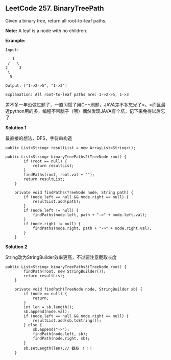 ## LeetCode 257. BinaryTreePath

Given a binary tree, return all root-to-leaf paths.

**Note:** A leaf is a node with no children.

**Example:**

```
Input:

   1
 /   \
2     3
 \
  5

Output: ["1->2->5", "1->3"]

Explanation: All root-to-leaf paths are: 1->2->5, 1->3
```



差不多一年没做过题了，一直习惯了用C++刷题，JAVA差不多忘光了=。=而且最近python用的多，编程不带脑子（喂）偶然发现JAVA有个坑，记下来免得以后忘了



**Solution 1**

最直接的想法，DFS，字符串构造

```
public List<String> resultList = new ArrayList<String>();

public List<String> binaryTreePaths2(TreeNode root) {
        if (root == null) {
            return resultList;
        }
        findPaths(root, root.val + "");
        return resultList;
    }

    private void findPaths(TreeNode node, String path) {
        if (node.left == null && node.right == null) {
            resultList.add(path);
        }
        if (node.left != null) {
            findPaths(node.left, path + "->" + node.left.val);
        }
        if (node.right != null) {
            findPaths(node.right, path + "->" + node.right.val);
        }
    }
```



**Solution 2**

String改为StringBuilder效率更高，不过要注意截取长度

```
public List<String> binaryTreePaths3(TreeNode root) {
        findPath(root, new StringBuilder());
        return resultList;
    }

    private void findPath(TreeNode node, StringBuilder sb) {
        if (node == null) {
            return;
        }
        int len = sb.length();
        sb.append(node.val);
        if (node.left == null && node.right == null) {
            resultList.add(sb.toString());
        } else {
            sb.append("->");
            findPath(node.left, sb);
            findPath(node.right, sb);
        }
        sb.setLength(len);// 截取 ！！！
    }
```



